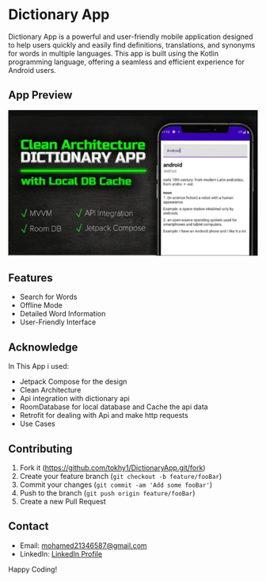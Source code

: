 # Dictionary App
Dictionary App is a powerful and user-friendly mobile application designed to help users quickly and easily find definitions, translations, and synonyms for words in multiple languages. This app is built using the Kotlin programming language, offering a seamless and efficient experience for Android users.


## App Preview

![App UI](screenshots/design.jpg)


## Features

- Search for Words
- Offline Mode
- Detailed Word Information
- User-Friendly Interface


## Acknowledge

In This App i used:
- Jetpack Compose for the design
- Clean Architecture
- Api integration with dictionary api
- RoomDatabase for local database and Cache the api data
- Retrofit for dealing with Api and make http requests
- Use Cases




## Contributing

1. Fork it (<https://github.com/tokhy1/DictionaryApp.git/fork>)
2. Create your feature branch (`git checkout -b feature/fooBar`)
3. Commit your changes (`git commit -am 'Add some fooBar'`)
4. Push to the branch (`git push origin feature/fooBar`)
5. Create a new Pull Request




## Contact 
- Email: <mohamed21346587@gmail.com>
- LinkedIn: [LinkedIn Profile](https://www.linkedin.com/in/mohamed-ashraf-abd-elmoneam-409538246?lipi=urn%3Ali%3Apage%3Ad_flagship3_profile_view_base_contact_details%3BgLq%2BPh0QQX62Mwzt3ozQGQ%3D%3D)



Happy Coding!
